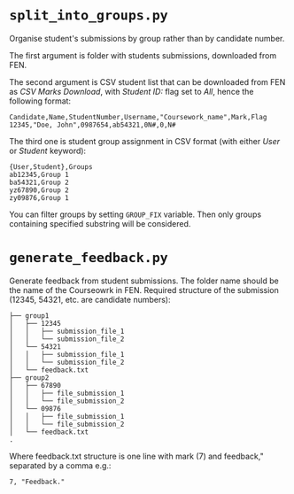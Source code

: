 # `split_into_groups.py` #
Organise student's submissions by group rather than by candidate number.

The first argument is folder with students submissions, downloaded from FEN.

The second argument is CSV student list that can be downloaded from FEN as
*CSV Marks Download*, with *Student ID:* flag set to *All*, hence the following
format:

    Candidate,Name,StudentNumber,Username,"Coursework_name",Mark,Flag
    12345,"Doe, John",0987654,ab54321,0N#,0,N#

The third one is student group assignment in CSV format (with either *User* or
*Student* keyword):

    {User,Student},Groups
    ab12345,Group 1
    ba54321,Group 2
    yz67890,Group 2
    zy09876,Group 1

You can filter groups by setting `GROUP_FIX` variable. Then only groups
containing specified substring will be considered.

# `generate_feedback.py` #
Generate feedback from student submissions.
The folder name should be the name of the Courseowrk in FEN.
Required structure of the submission (12345, 54321, etc. are candidate numbers):

    ├── group1
    │   ├── 12345
    │   │   ├── submission_file_1
    │   │   └── submission_file_2
    │   └── 54321
    │   │   ├── submission_file_1
    │   │   └── submission_file_2
    │   └── feedback.txt
    ├── group2
    │   ├── 67890
    │   │   ├── file_submission_1
    │   │   └── file_submission_2
    │   └── 09876
    │   │   ├── file_submission_1
    │   │   └── file_submission_2
    │   └── feedback.txt
    .

Where feedback.txt structure is one line with mark (7) and feedback,"
separated by a comma e.g.:

    7, "Feedback."
